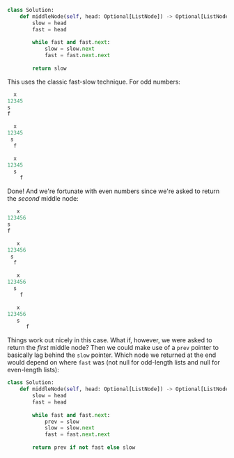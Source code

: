 ```python
class Solution:
    def middleNode(self, head: Optional[ListNode]) -> Optional[ListNode]:
        slow = head
        fast = head
        
        while fast and fast.next:
            slow = slow.next
            fast = fast.next.next
            
        return slow
```

This uses the classic fast-slow technique. For odd numbers:

```a title="Start"
  x
12345
s
f
```

```a title="After first iteration"
  x
12345
 s
  f
```

```a title="After second iteration"
  x
12345
  s
    f
```

Done! And we're fortunate with even numbers since we're asked to return the *second* middle node:

```a title="Start"
   x
123456
s
f
```

```a title="After first iteration"
   x
123456
 s
  f
```

```a title="After second iteration"
   x
123456
  s
    f
```

```a title="After third iteration"
   x
123456
   s
      f
```

Things work out nicely in this case. What if, however, we were asked to return the *first* middle node? Then we could make use of a `prev` pointer to basically lag behind the `slow` pointer. Which node we returned at the end would depend on where `fast` was (not null for odd-length lists and null for even-length lists):

```python
class Solution:
    def middleNode(self, head: Optional[ListNode]) -> Optional[ListNode]:
        slow = head
        fast = head
        
        while fast and fast.next:
            prev = slow
            slow = slow.next
            fast = fast.next.next
            
        return prev if not fast else slow
```